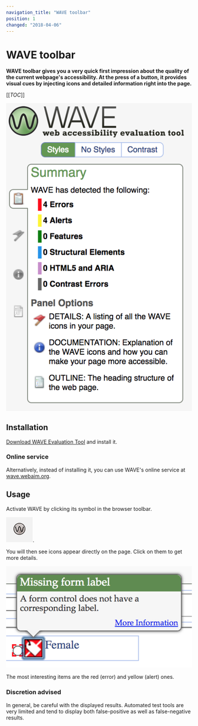 ```yaml
---
navigation_title: "WAVE toolbar"
position: 1
changed: "2018-04-06"
---
```


# WAVE toolbar

**WAVE toolbar gives you a very quick first impression about the quality of the current webpage's accessibility. At the press of a button, it provides visual cues by injecting icons and detailed information right into the page.**

[[_TOC_]]

![WAVE toolbar](_media/wave-toolbar.png)

## Installation

[Download WAVE Evaluation Tool](https://chrome.google.com/webstore/detail/wave-evaluation-tool/jbbplnpkjmmeebjpijfedlgcdilocofh) and install it.

### Online service

Alternatively, instead of installing it, you can use WAVE's online service at [wave.webaim.org](http://wave.webaim.org/).

## Usage

Activate WAVE by clicking its symbol in the browser toolbar.

![WAVE toolbar browser icon](_media/wave-toolbar-browser-icon.png).

You will then see icons appear directly on the page. Click on them to get more details.

![An error icon](_media/an-error-icon.png)

The most interesting items are the red (error) and yellow (alert) ones.

### Discretion advised

In general, be careful with the displayed results. Automated test tools are very limited and tend to display both false-positive as well as false-negative results.